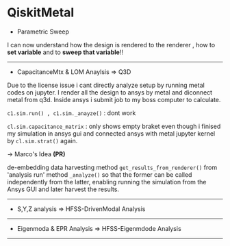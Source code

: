 # QiskitMetal

* Parametric Sweep

 I can now understand how the design is rendered to the renderer , how to **set variable** and to **sweep that variable**!!

---
* CapacitanceMtx & LOM Anaylsis => Q3D

Due to the license issue i cant directly analyze setup by running metal codes on jupyter. I render all the design to ansys by metal and diconnect metal from q3d. Inside ansys i submit job to my boss computer to calculate.

`c1.sim.run() , c1.sim._anayze()` : dont work

`cl.sim.capacitance_matrix` : only shows empty braket even though i finised my simulation in ansys gui and connected ansys with metal jupyter kernel by `cl.sim.strat()` again.

-> Marco's Idea **(PR)**

de-embedding data harvesting method `get_results_from_renderer()`   from 'analysis run' method `_analyze()` so that the former can be called independently from the latter, enabling running the simulation from the Ansys GUI and later harvest the results.

---
* S,Y,Z analysis => HFSS-DrivenModal Analysis
---
* Eigenmoda & EPR Analysis => HFSS-Eigenmdode Analysis
---



